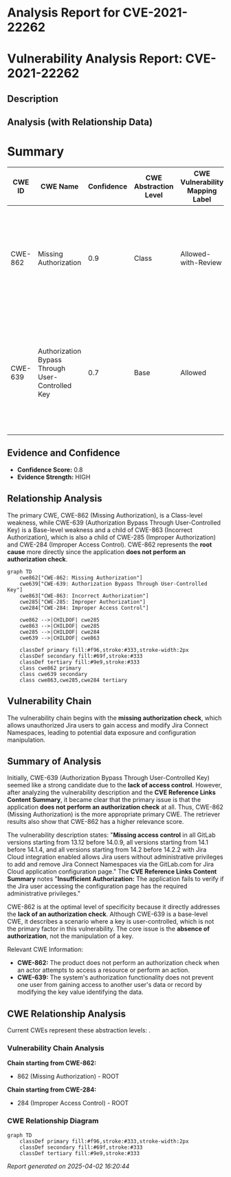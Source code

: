 # Analysis Report for CVE-2021-22262

# Vulnerability Analysis Report: CVE-2021-22262

## Description



## Analysis (with Relationship Data)

# Summary
| CWE ID | CWE Name | Confidence | CWE Abstraction Level | CWE Vulnerability Mapping Label | CWE-Vulnerability Mapping Notes |
|---|---|---|---|---|---|
| CWE-862 | Missing Authorization | 0.9 | Class | Allowed-with-Review | Primary CWE: The application **fails to perform an authorization check** before allowing Jira users to add and remove Jira Connect Namespaces. |
| CWE-639 | Authorization Bypass Through User-Controlled Key | 0.7 | Base | Allowed | Secondary Candidate: Jira users without administrative privileges can gain access to modify Jira Connect Namespaces by exploiting the **lack of access control**. |

## Evidence and Confidence

*   **Confidence Score:** 0.8
*   **Evidence Strength:** HIGH

## Relationship Analysis
The primary CWE, CWE-862 (Missing Authorization), is a Class-level weakness, while CWE-639 (Authorization Bypass Through User-Controlled Key) is a Base-level weakness and a child of CWE-863 (Incorrect Authorization), which is also a child of CWE-285 (Improper Authorization) and CWE-284 (Improper Access Control). CWE-862 represents the **root cause** more directly since the application **does not perform an authorization check**.

```mermaid
graph TD
    cwe862["CWE-862: Missing Authorization"]
    cwe639["CWE-639: Authorization Bypass Through User-Controlled Key"]
    cwe863["CWE-863: Incorrect Authorization"]
    cwe285["CWE-285: Improper Authorization"]
    cwe284["CWE-284: Improper Access Control"]
    
    cwe862 -->|CHILDOF| cwe285
    cwe863 -->|CHILDOF| cwe285
    cwe285 -->|CHILDOF| cwe284
    cwe639 -->|CHILDOF| cwe863
    
    classDef primary fill:#f96,stroke:#333,stroke-width:2px
    classDef secondary fill:#69f,stroke:#333
    classDef tertiary fill:#9e9,stroke:#333
    class cwe862 primary
    class cwe639 secondary
    class cwe863,cwe285,cwe284 tertiary
```

## Vulnerability Chain
The vulnerability chain begins with the **missing authorization check**, which allows unauthorized Jira users to gain access and modify Jira Connect Namespaces, leading to potential data exposure and configuration manipulation.

## Summary of Analysis
Initially, CWE-639 (Authorization Bypass Through User-Controlled Key) seemed like a strong candidate due to the **lack of access control**. However, after analyzing the vulnerability description and the **CVE Reference Links Content Summary**, it became clear that the primary issue is that the application **does not perform an authorization check** at all. Thus, CWE-862 (Missing Authorization) is the more appropriate primary CWE. The retriever results also show that CWE-862 has a higher relevance score.

The vulnerability description states: "**Missing access control** in all GitLab versions starting from 13.12 before 14.0.9, all versions starting from 14.1 before 14.1.4, and all versions starting from 14.2 before 14.2.2 with Jira Cloud integration enabled allows Jira users without administrative privileges to add and remove Jira Connect Namespaces via the GitLab.com for Jira Cloud application configuration page." The **CVE Reference Links Content Summary** notes "**Insufficient Authorization:** The application fails to verify if the Jira user accessing the configuration page has the required administrative privileges."

CWE-862 is at the optimal level of specificity because it directly addresses the **lack of an authorization check**. Although CWE-639 is a base-level CWE, it describes a scenario where a key is user-controlled, which is not the primary factor in this vulnerability. The core issue is the **absence of authorization**, not the manipulation of a key.

Relevant CWE Information:
- **CWE-862:** The product does not perform an authorization check when an actor attempts to access a resource or perform an action.
- **CWE-639:** The system's authorization functionality does not prevent one user from gaining access to another user's data or record by modifying the key value identifying the data.


## CWE Relationship Analysis

Current CWEs represent these abstraction levels: .


### Vulnerability Chain Analysis

**Chain starting from CWE-862:**
- 862 (Missing Authorization) - ROOT


**Chain starting from CWE-284:**
- 284 (Improper Access Control) - ROOT



### CWE Relationship Diagram

```mermaid
graph TD
    classDef primary fill:#f96,stroke:#333,stroke-width:2px
    classDef secondary fill:#69f,stroke:#333
    classDef tertiary fill:#9e9,stroke:#333
```



*Report generated on 2025-04-02 16:20:44*
